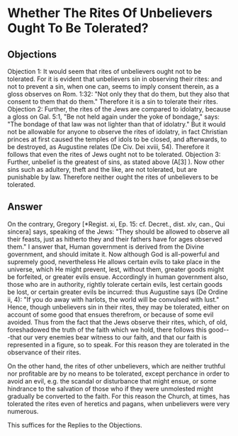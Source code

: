# Whether The Rites Of Unbelievers Ought To Be Tolerated?
## Objections
Objection 1: It would seem that rites of unbelievers ought not to be tolerated. For it is evident that unbelievers sin in observing their rites: and not to prevent a sin, when one can, seems to imply consent therein, as a gloss observes on Rom. 1:32: "Not only they that do them, but they also that consent to them that do them." Therefore it is a sin to tolerate their rites.
Objection 2: Further, the rites of the Jews are compared to idolatry, because a gloss on Gal. 5:1, "Be not held again under the yoke of bondage," says: "The bondage of that law was not lighter than that of idolatry." But it would not be allowable for anyone to observe the rites of idolatry, in fact Christian princes at first caused the temples of idols to be closed, and afterwards, to be destroyed, as Augustine relates (De Civ. Dei xviii, 54). Therefore it follows that even the rites of Jews ought not to be tolerated.
Objection 3: Further, unbelief is the greatest of sins, as stated above (A[3] ). Now other sins such as adultery, theft and the like, are not tolerated, but are punishable by law. Therefore neither ought the rites of unbelievers to be tolerated.
## Answer
On the contrary, Gregory [*Regist. xi, Ep. 15: cf. Decret., dist. xlv, can., Qui sincera] says, speaking of the Jews: "They should be allowed to observe all their feasts, just as hitherto they and their fathers have for ages observed them."
I answer that, Human government is derived from the Divine government, and should imitate it. Now although God is all-powerful and supremely good, nevertheless He allows certain evils to take place in the universe, which He might prevent, lest, without them, greater goods might be forfeited, or greater evils ensue. Accordingly in human government also, those who are in authority, rightly tolerate certain evils, lest certain goods be lost, or certain greater evils be incurred: thus Augustine says (De Ordine ii, 4): "If you do away with harlots, the world will be convulsed with lust." Hence, though unbelievers sin in their rites, they may be tolerated, either on account of some good that ensues therefrom, or because of some evil avoided. Thus from the fact that the Jews observe their rites, which, of old, foreshadowed the truth of the faith which we hold, there follows this good---that our very enemies bear witness to our faith, and that our faith is represented in a figure, so to speak. For this reason they are tolerated in the observance of their rites.

On the other hand, the rites of other unbelievers, which are neither truthful nor profitable are by no means to be tolerated, except perchance in order to avoid an evil, e.g. the scandal or disturbance that might ensue, or some hindrance to the salvation of those who if they were unmolested might gradually be converted to the faith. For this reason the Church, at times, has tolerated the rites even of heretics and pagans, when unbelievers were very numerous.

This suffices for the Replies to the Objections.